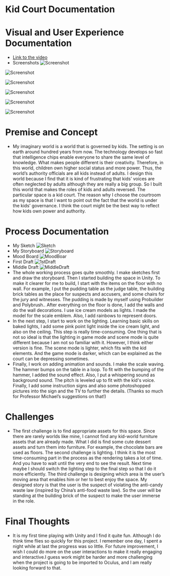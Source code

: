 # Kid Court Documentation
 
# Visual and User Experience Documentation
- [Link to the video](https://www.youtube.com/watch?v=Lredc1Ecc9o)
- Screenshots
![Screenshot](Screenshot%200.png)

![Screenshot](Screenshot1.png)

![Screenshot](Screenshot2.png)

![Screenshot](Screenshot3.png)

![Screenshot](Screenshot4.png)

![Screenshot](Screenshot5.png)
# Premise and Concept
- My imaginary world is a world that is governed by kids. The setting is on earth around hundred years from now. The technology develops so fast that intelligence chips enable everyone to share the same level of knowledge. What makes people different is their creativity. Therefore, in this world, children own higher social status and more power. Thus, the world’s authority officials are all kids instead of adults. I design this world because I find that it is kind of frustrating that kids’ voices are often neglected by adults although they are really a big group. So I built this world that makes the roles of kids and adults reversed.
The particular space is a kid court. The reason why I choose the courtroom as my space is that I want to point out the fact that the world is under the kids’ governance. I think the court might be the best way to reflect how kids own power and authority.
# Process Documentation
- My Sketch
![Sketch](Sketch.jpg)
- My Storyboard
![Storyboard](Storyboard.jpg)
- Mood Board
![MoodBoar](Mood%20Board.jpg)
- First Draft
![1stDraft](First%20Draft.png)
- Middle Draft
![MiddleDraft](Progress.png)
- The whole working process goes quite smoothly. I make sketches first and draw the storyboard. Then I started building the space in Unity. To make it clearer for me to build, I start with the items on the floor with no wall. For example, I put the pudding table as the judge table, the building brick tables as the place for suspects and accusers, and some chairs for the jury and witnesses.  The pudding is made by myself using Probuilder and Polybrush.. After everything on the floor is done, I add the walls and do the wall decorations. I use ice cream models as lights. I made the model for the scale emblem. Also, I add rainbows to represent doors.
- In the next step, I start to work on the lighting. Learning basic skills on baked lights, I add some pink point light inside the ice cream light, and also on the ceiling. This step is really time-consuming. One thing that is not so ideal is that the lighting in game mode and scene mode is quite different because I am not so familiar with it. However, I think either version is fine. The scene mode is lighter, which fits with the kid elements. And the game mode is darker, which can be explained as the court can be depressing sometimes.
- Finally, I work on adding animation and sounds. I make the scale waving. The hammer bumps on the table in a loop. To fit with the bumping of the hammer, I added the sound effect. Also, I put a whispering sound as background sound. The pitch is leveled up to fit with the kid's voice. Finally, I add some instruction signs and also some photoshopped pictures into the sign and the TV to further the details. (Thanks so much for Professor Michael’s suggestions on that!)
# Challenges
- The first challenge is to find appropriate assets for this space. Since there are rarely worlds like mine, I cannot find any kid-world furniture assets that are already made. What I did is find some cute dessert assets and turn them into furniture. For example, the chocolate bars are used as floors. The second challenge is lighting. I think it is the most time-consuming part in the process as the rendering takes a lot of time. And you have to wait until the very end to see the result. Next time maybe I should switch the lighting step to the final step so that I do it more efficiently. The third challenge is designing which area is the user’s moving area that enables him or her to best enjoy the space. My designed story is that the user is the suspect of violating the anti-candy waste law (inspired by China’s anti-food waste law). So the user will be standing at the building brick of the suspect to make the user immerse in the role.
# Final Thoughts
- It is my first time playing with Unity and I find it quite fun. Although I do think time flies so quickly for this project. I remember one day, I spent a night while at last the progress was so little. For future improvement, I wish I could do more on the user interactions to make it really engaging and interactive.I guess work might be harder and more challenging when the project is going to be imported to Oculus, and I am really looking forward to that.
